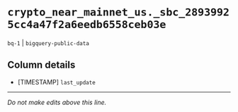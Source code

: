 # `crypto_near_mainnet_us._sbc_28939925cc4a47f2a6eedb6558ceb03e`
`bq-1` | `bigquery-public-data`

## Column details
* [TIMESTAMP] `last_update`

-------------------------------------------------------------------------------
*Do not make edits above this line.*
